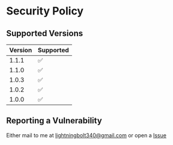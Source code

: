 # Security Policy

## Supported Versions

| Version | Supported          |
|---------|--------------------|
| 1.1.1   | :white_check_mark: |
| 1.1.0   | :white_check_mark: |
| 1.0.3   | :white_check_mark: |
| 1.0.2   | :white_check_mark: |
| 1.0.0   | :white_check_mark: |

## Reporting a Vulnerability

Either mail to me at lightningbolt340@gmail.com or open a [Issue](www.github.com/DigitalCalculator/issues)